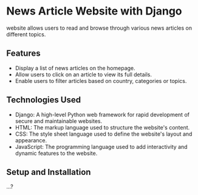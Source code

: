 # News Article Website with Django
website allows users to read and browse through various news articles on different topics.

## Features
* Display a list of news articles on the homepage.
* Allow users to click on an article to view its full details.
* Enable users to filter articles based on country, categories or topics.

## Technologies Used
* Django: A high-level Python web framework for rapid development of secure and maintainable websites.
* HTML: The markup language used to structure the website's content.
* CSS: The style sheet language used to define the website's layout and appearance.
* JavaScript: The programming language used to add interactivity and dynamic features to the website.

## Setup and Installation

...?